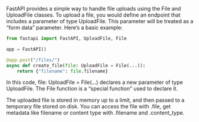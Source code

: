 FastAPI provides a simple way to handle file uploads using the File and UploadFile classes. To upload a file, you would define an endpoint that includes a parameter of type UploadFile. This parameter will be treated as a “form data” parameter.
Here’s a basic example:

```python
from fastapi import FastAPI, UploadFile, File

app = FastAPI()

@app.post("/files/")
async def create_file(file: UploadFile = File(...)):
    return {"filename": file.filename}
```
In this code, file: UploadFile = File(...) declares a new parameter of type UploadFile. The File function is a “special function” used to declare it.

The uploaded file is stored in memory up to a limit, and then passed to a temporary file stored on disk. You can access the file with .file, get metadata like filename or content type with .filename and .content_type.
